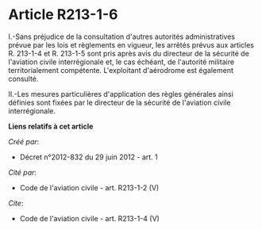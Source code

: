 # Article R213-1-6

I.-Sans préjudice de la consultation d'autres autorités administratives prévue par les lois et règlements en vigueur, les
arrêtés prévus aux articles R. 213-1-4 et R. 213-1-5 sont pris après avis du directeur de la sécurité de l'aviation civile
interrégionale et, le cas échéant, de l'autorité militaire territorialement compétente. L'exploitant d'aérodrome est
également consulté. 

II.-Les mesures particulières d'application des règles générales ainsi définies sont fixées par le directeur de la sécurité
de l'aviation civile interrégionale.

**Liens relatifs à cet article**

_Créé par_:

  - Décret n°2012-832 du 29 juin 2012 - art. 1

_Cité par_:

  - Code de l'aviation civile - art. R213-1-2 (V)

_Cite_:

  - Code de l'aviation civile - art. R213-1-4 (V)
